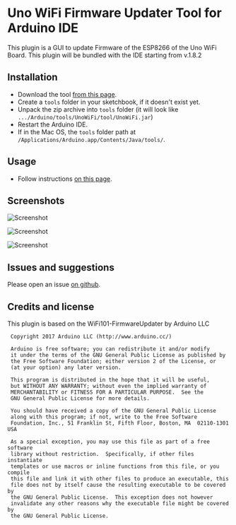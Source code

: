 # Uno WiFi Firmware Updater Tool for Arduino IDE

This plugin is a GUI to update Firmware of the ESP8266 of the Uno WiFi Board.
This plugin will be bundled with the IDE starting from v.1.8.2

## Installation

- Download the tool [from this page](https://github.com/arduino-libraries/UnoWiFi-FirmwareUpdater-Plugin/releases/latest).
- Create a `tools` folder in your sketchbook, if it doesn't exist yet.
- Unpack the zip archive into `tools` folder (it will look like `.../Arduino/tools/UnoWiFi/tool/UnoWiFi.jar`)
- Restart the Arduino IDE.
- If in the Mac OS, the `tools` folder path at `/Applications/Arduino.app/Contents/Java/tools/`. 

## Usage

- Follow instructions [on this page](http://www.arduino.org/learning/tutorials/advanced-guides/arduino-uno-wifi-firmware-updater).

## Screenshots

![Screenshot](screenshot-0.png)

![Screenshot](screenshot-1.png)

![Screenshot](screenshot-2.png)

## Issues and suggestions

Please open an issue [on github](https://github.com/arduino-libraries/WiFi101-FirmwareUpdater-Plugin/issues/new).

## Credits and license

This plugin is based on the WiFi101-FirmwareUpdater by Arduino LLC

```
 Copyright 2017 Arduino LLC (http://www.arduino.cc/)

 Arduino is free software; you can redistribute it and/or modify
 it under the terms of the GNU General Public License as published by
 the Free Software Foundation; either version 2 of the License, or
 (at your option) any later version.

 This program is distributed in the hope that it will be useful,
 but WITHOUT ANY WARRANTY; without even the implied warranty of
 MERCHANTABILITY or FITNESS FOR A PARTICULAR PURPOSE.  See the
 GNU General Public License for more details.

 You should have received a copy of the GNU General Public License
 along with this program; if not, write to the Free Software
 Foundation, Inc., 51 Franklin St, Fifth Floor, Boston, MA  02110-1301  USA

 As a special exception, you may use this file as part of a free software
 library without restriction.  Specifically, if other files instantiate
 templates or use macros or inline functions from this file, or you compile
 this file and link it with other files to produce an executable, this
 file does not by itself cause the resulting executable to be covered by
 the GNU General Public License.  This exception does not however
 invalidate any other reasons why the executable file might be covered by
 the GNU General Public License.
```
